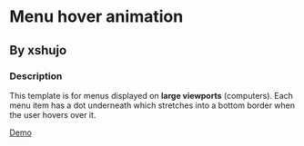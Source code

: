 # Menu hover animation

## By xshujo

### Description

This template is for menus displayed on **large viewports** (computers). Each menu item has a dot underneath which stretches into a bottom border when the user hovers over it.

[Demo](demo.gif)
